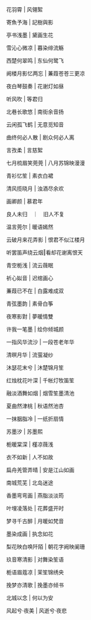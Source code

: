 花羽霄 | 风翎絮

寄魚予海 | 記樹與影

亭书浅墨 | 黛画生花

雪沁心微凉 | 暮染绯流觞

西楚何翠鸣 | 东仙何鹭飞

阙楼月影忆两忘 | 蒹葭苍苍三更凉

夜白琴鼓奏 | 花谢灯如昼

听风吹 | 等君归

北巷长歌悠 | 南街余音扬

云闲孤飞鹤 | 无意觅知音

曲终何必人散 | 剧众何必人离

言孜柔 | 言慈絮

七月梳眉笑莞莞 | 八月苏锦映漫漫

青衫忆笙 | 素衣白裙

清风揽晓月 | 浊酒尽余欢

画卿颜 | 慕君年

良人未归　｜　旧人不复

温言莞尔 | 暖语嫣然

云破月来花弄影 | 恨君不似江楼月

听罢笛声绕云烟‖看却花谢离恨天

青空栀浅 | 流云薇眠

祈心姒音 | 迟绾画心

蒹葭已不在 | 白露难成双

青弦墨韵 | 素骨白筝

夜寒影對 | 夢暖情雙

许我一笔墨 | 绘你倾城颜

一指风华流沙 | 一段苍老年华

清暝月华 | 流萤凝纱

沐瑟花末兮 | 沐楚锦月笙

红烛枕花叶深 | 千帐灯牧笛笙

融淡酒舞如烟 | 烟雪笙墨清池

夏曲然津桃 | 秋语然池杏

一抹胭脂冷 | 一纸折扇情

苏墨汐 | 苏墨熙

栀暖棠深 | 槿凉薇浅

衣不如新 | 人不如故

扁舟羌管弄晴 | 安是江山如画

南城荒芜 | 北岛迷途

香墨弯弯画 | 燕脂淡淡筠

叶埋凌落处 | 花葬盛开时

梦寻千古醉 | 月暖如梵音

墨染成画 | 执念如花

梨花映白唤阡陌 | 朝花字阙映阑珊

玖音寒清影 | 对舞染笙语

栀语眉蔻凉 | 茉笙锦绣央

挽梦亦清歌 | 挽墨亦倾书

北城以念 | 何以为安

风起兮·夜美 | 风逝兮·夜悲